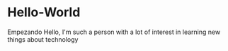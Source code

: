 # Hello-World
Empezando
Hello, I'm such a person with a lot of interest in learning new things about technology
